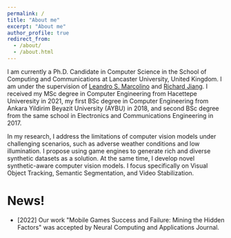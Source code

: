 ```yaml
---
permalink: /
title: "About me"
excerpt: "About me"
author_profile: true
redirect_from: 
  - /about/
  - /about.html
---
```

I am currently a Ph.D. Candidate in Computer Science in the School of Computing and Communications at Lancaster University, United Kingdom. I am under the supervision of [Leandro S. Marcolino](https://www.lancaster.ac.uk/lira/people/leandro-soriano-marcolino) and [Richard Jiang](https://www.lancaster.ac.uk/scc/about-us/people/richard-jiang). I received my MSc degree in Computer Engineering from Hacettepe Univeresity in 2021, my first BSc degree in Computer Engineering from Ankara Yildirim Beyazit University (AYBU) in 2018, and second BSc degree from the same school in Electronics and Communications Engineering in 2017.

In my research, I address the limitations of computer vision models under challenging scenarios, such as adverse weather conditions and low illumination. I propose using game engines to generate rich and diverse synthetic datasets as a solution. At the same time, I develop novel synthetic-aware computer vision models. I focus specifically on Visual Object Tracking, Semantic Segmentation, and Video Stabilization.

News!
======
* [2022] Our work "Mobile Games Success and Failure: Mining the Hidden Factors" was accepted by Neural Computing and Applications Journal.



